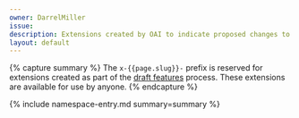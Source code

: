 ```yaml
---
owner: DarrelMiller
issue: 
description: Extensions created by OAI to indicate proposed changes to the OAS specification
layout: default
---
```


{% capture summary %}
The `x-{{page.slug}}-` prefix is reserved for extensions created as part of the [draft features](https://github.com/OAI/OpenAPI-Specification/blob/main/DEVELOPMENT.md#draft-features) process. These extensions are available for use by anyone.
{% endcapture %}

{% include namespace-entry.md summary=summary %}
